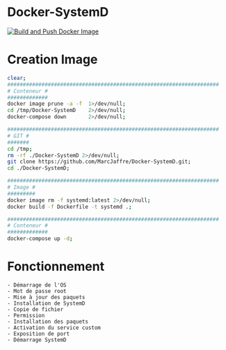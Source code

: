 # Docker-SystemD

[![Build and Push Docker Image](https://github.com/MarcJaffre/Docker-SystemD/actions/workflows/docker-image.yml/badge.svg?branch=main)](https://github.com/MarcJaffre/Docker-SystemD/actions/workflows/docker-image.yml)


# Creation Image
```bash
clear;
####################################################################
# Conteneur #
#############
docker image prune -a -f  1>/dev/null;
cd /tmp/Docker-SystemD    2>/dev/null;
docker-compose down       2>/dev/null;

####################################################################
# GIT #
#######
cd /tmp;
rm -rf ./Docker-SystemD 2>/dev/null;
git clone https://github.com/MarcJaffre/Docker-SystemD.git;
cd ./Docker-SystemD;

####################################################################
# Image #
#########
docker image rm -f systemd:latest 2>/dev/null;
docker build -f Dockerfile -t systemd .;

####################################################################
# Conteneur #
#############
docker-compose up -d;
```

# Fonctionnement
```
- Démarrage de l'OS
- Mot de passe root
- Mise à jour des paquets
- Installation de SystemD
- Copie de fichier
- Permission
- Installation des paquets
- Activation du service custom
- Exposition de port
- Démarrage SystemD
```
